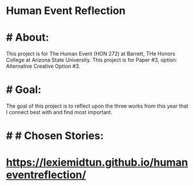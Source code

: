 # Human Event Reflection
# # About:
This project is for The Human Event (HON 272) at Barrett, THe Honors College at Arizona State University. This project is for Paper \#3, option: Alternative Creative Option \#3.
# # Goal:
The goal of this project is to reflect upon the three works from this year that I connect best with and find most important.
# # # Chosen Stories:


# https://lexiemidtun.github.io/humaneventreflection/

